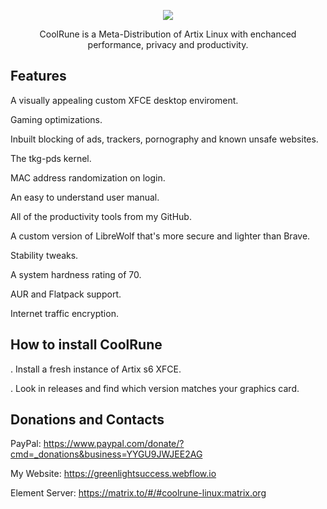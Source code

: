 <p align="center">
	<img src="https://i.postimg.cc/VLTRqVvW/logo.png" />
                                                                                                                                      
<p align="center">
	 CoolRune is a Meta-Distribution of Artix Linux with enchanced performance, privacy and productivity.

## Features	 
A visually appealing custom XFCE desktop enviroment.

Gaming optimizations.

Inbuilt blocking of ads, trackers, pornography and known unsafe websites.

The tkg-pds kernel.

MAC address randomization on login.

An easy to understand user manual.
    
All of the productivity tools from my GitHub.

A custom version of LibreWolf that's more secure and lighter than Brave.
 
Stability tweaks.
  
A system hardness rating of 70.

AUR and Flatpack support.
	
Internet traffic encryption.

## How to install CoolRune

. Install a fresh instance of Artix s6 XFCE. 

. Look in releases and find which version matches your graphics card.

## Donations and Contacts
PayPal: https://www.paypal.com/donate/?cmd=_donations&business=YYGU9JWJEE2AG

My Website: https://greenlightsuccess.webflow.io

Element Server: https://matrix.to/#/#coolrune-linux:matrix.org

